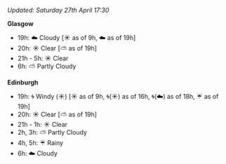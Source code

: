*Updated: Saturday 27th April 17:30*

**Glasgow**

* 19h: :cloud: Cloudy [:sunny: as of 9h, :cloud: as of 19h]
* 20h: :sunny: Clear [:partly_sunny: as of 19h]
* 21h - 5h: :sunny: Clear
* 6h: :partly_sunny: Partly Cloudy

**Edinburgh**

* 19h: :cyclone: Windy (:sunny:) [:sunny: as of 9h, :cyclone:(:sunny:) as of 16h, :cyclone:(:cloud:) as of 18h, :umbrella: as of 19h]
* 20h: :sunny: Clear [:partly_sunny: as of 19h]
* 21h - 1h: :sunny: Clear
* 2h, 3h: :partly_sunny: Partly Cloudy
* 4h, 5h: :umbrella: Rainy
* 6h: :cloud: Cloudy
